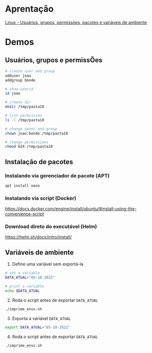 # Aprentação
[Linux - Usuários, grupos, permissões, pacotes e variáveis de ambiente](https://docs.google.com/presentation/d/1UMFF6ro10n-hzED5k-7-COSYuz27dbHBD6SgdvNJG6c/edit?usp=sharing)


# Demos

## Usuários, grupos e permissÕes

```bash
# create user and group
adduser joao
addgroup bonde

# show userid
id joao

# create dir
mkdir /tmp/pasta10

# list permission
ls -l /tmp/pasta10

# change owner and group
chown joao:bonde /tmp/pasta10

# change permissions
chmod 624 /tmp/pasta10
```

## Instalação de pacotes

### Instalando via gerenciador de pacote (APT)
```bash
apt install nano
```

### Instalando via script (Docker)
https://docs.docker.com/engine/install/ubuntu/#install-using-the-convenience-script

### Download direto do executável (Helm)
https://helm.sh/docs/intro/install/

## Variáveis de ambiente

1. Define uma variável sem exportá-la
```bash
# set a variable
DATA_ATUAL="05-10-2022"

# print a variable
echo $DATA_ATUAL
```

2. Roda o script antes de exportar `DATA_ATUAL`
```bash
./imprime_envs.sh
```

3. Exporta a variável `DATA_ATUAL`
```bash
export DATA_ATUAL="05-10-2022"
```

4. Roda o script antes de exportar `DATA_ATUAL`
```bash
./imprime_envs.sh
```